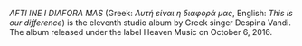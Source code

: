 _AFTI INE I DIAFORA MAS_ (Greek: _Αυτή είναι η διαφορά μας_, English: _This is our difference_) is the eleventh studio album by Greek singer Despina Vandi. The album released under the label Heaven Music on October 6, 2016.
